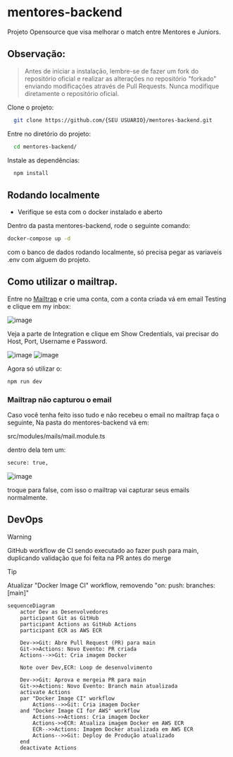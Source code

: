 # mentores-backend

Projeto Opensource que visa melhorar o match entre Mentores e Juniors.

## Observação:

> Antes de iniciar a instalação, lembre-se de fazer um fork do repositório oficial e realizar as alterações no repositório "forkado" enviando modificações através de Pull Requests. Nunca modifique diretamente o repositório oficial.

Clone o projeto:

```bash
  git clone https://github.com/{SEU USUARIO}/mentores-backend.git
```

Entre no diretório do projeto:

```bash
  cd mentores-backend/
```

Instale as dependências:

```bash
  npm install
```

## Rodando localmente

- Verifique se esta com o docker instalado e aberto

Dentro da pasta mentores-backend, rode o seguinte comando:

```bash
docker-compose up -d
```

com o banco de dados rodando localmente, só precisa pegar as variaveis .env com alguem do projeto.

## Como utilizar o mailtrap.

Entre no [Mailtrap](https://mailtrap.io) e crie uma conta, com a conta criada vá em email Testing e clique em my inbox:

![image](https://github.com/wendesongomes/mentores-backend/assets/82889172/f966d27c-6a13-4a7a-90c9-3b3a37500ae8)

Veja a parte de Integration e clique em Show Credentials, vai precisar do Host, Port, Username e Password.

![image](https://github.com/wendesongomes/mentores-backend/assets/82889172/efcbb466-69d9-4264-8553-4b73bfa13eb4)
![image](https://github.com/wendesongomes/mentores-backend/assets/82889172/c6b59518-f9a7-40d7-817e-d3c429e12fbe)

Agora só utilizar o:

```bash
npm run dev
```

### Mailtrap não capturou o email

Caso você tenha feito isso tudo e não recebeu o email no mailtrap faça o seguinte, Na pasta do mentores-backend vá em:

src/modules/mails/mail.module.ts

dentro dela tem um:

```bash
secure: true,
```

![image](https://github.com/wendesongomes/mentores-backend/assets/82889172/0386598d-5053-4189-9e9b-e7d1a4ef1655)

troque para false, com isso o mailtrap vai capturar seus emails normalmente.

## DevOps

> [!WARNING]
> GitHub workflow de CI sendo executado ao fazer push para main, duplicando validação que foi feita na PR antes do merge

> [!TIP]
> Atualizar "Docker Image CI" workflow, removendo "on: push: branches: [main]"

```mermaid
sequenceDiagram
    actor Dev as Desenvolvedores
    participant Git as GitHub
    participant Actions as GitHub Actions
    participant ECR as AWS ECR

    Dev->>Git: Abre Pull Request (PR) para main
    Git->>Actions: Novo Evento: PR criada
    Actions-->>Git: Cria imagem Docker

    Note over Dev,ECR: Loop de desenvolvimento

    Dev->>Git: Aprova e mergeia PR para main
    Git->>Actions: Novo Evento: Branch main atualizada
    activate Actions
    par "Docker Image CI" workflow
        Actions-->>Git: Cria imagem Docker
    and "Docker Image CI for AWS" workflow
        Actions->>Actions: Cria imagem Docker
        Actions->>ECR: Atualiza imagem Docker em AWS ECR
        ECR-->>Actions: Imagem Docker atualizada em AWS ECR
        Actions-->>Git: Deploy de Produção atualizado
    end
    deactivate Actions
```

